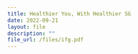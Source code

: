 ```yaml
---
title: Healthier You, With Healthier SG
date: 2022-09-21
layout: file
description: ""
file_url: /files/ifg.pdf
---
```


